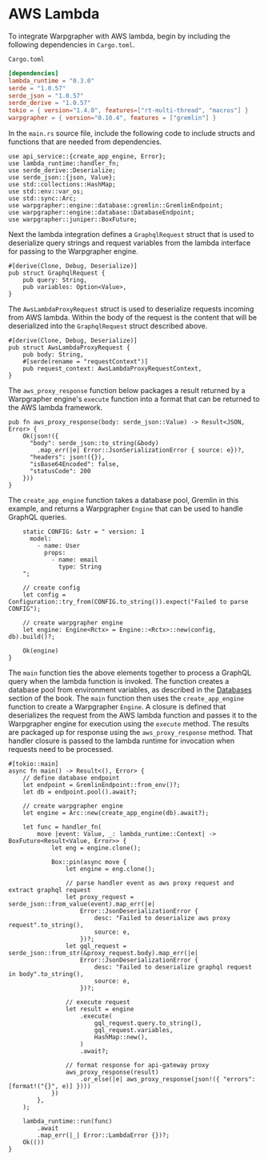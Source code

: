 # AWS Lambda

To integrate Warpgrapher with AWS lambda, begin by including the following dependencies in `Cargo.toml`. 

`Cargo.toml`

```toml
[dependencies]
lambda_runtime = "0.3.0"
serde = "1.0.57"
serde_json = "1.0.57"
serde_derive = "1.0.57"
tokio = { version="1.4.0", features=["rt-multi-thread", "macros"] }
warpgrapher = { version="0.10.4", features = ["gremlin"] }
```

In the `main.rs` source file, include the following code to include structs and functions that are needed from dependencies.

```
use api_service::{create_app_engine, Error};
use lambda_runtime::handler_fn;
use serde_derive::Deserialize;
use serde_json::{json, Value};
use std::collections::HashMap;
use std::env::var_os;
use std::sync::Arc;
use warpgrapher::engine::database::gremlin::GremlinEndpoint;
use warpgrapher::engine::database::DatabaseEndpoint;
use warpgrapher::juniper::BoxFuture;
```

Next the lambda integration defines a `GraphqlRequest` struct that is used to deserialize query strings and request variables from the lambda interface for passing to the Warpgrapher engine.

```
#[derive(Clone, Debug, Deserialize)]
pub struct GraphqlRequest {
    pub query: String,
    pub variables: Option<Value>,
}
```

The `AwsLambdaProxyRequest` struct is used to deserialize requests incoming from AWS lambda. Within the body of the request is the content that will be deserialized into the `GraphqlRequest` struct described above.

```
#[derive(Clone, Debug, Deserialize)]
pub struct AwsLambdaProxyRequest {
    pub body: String,
    #[serde(rename = "requestContext")]
    pub request_context: AwsLambdaProxyRequestContext,
}
```

The `aws_proxy_response` function below packages a result returned by a Warpgrapher engine's `execute` function into a format that can be returned to the AWS lambda framework.

```
pub fn aws_proxy_response(body: serde_json::Value) -> Result<JSON, Error> {
    Ok(json!({
      "body": serde_json::to_string(&body)
        .map_err(|e| Error::JsonSerializationError { source: e})?,
      "headers": json!({}),
      "isBase64Encoded": false,
      "statusCode": 200
    }))
}
```

The `create_app_engine` function takes a database pool, Gremlin in this example, and returns a Warpgrapher `Engine` that can be used to handle GraphQL queries.

```
    static CONFIG: &str = " version: 1
      model:
        - name: User
          props:
            - name: email
              type: String
    ";

    // create config
    let config = Configuration::try_from(CONFIG.to_string()).expect("Failed to parse CONFIG");

    // create warpgrapher engine
    let engine: Engine<Rctx> = Engine::<Rctx>::new(config, db).build()?;

    Ok(engine)
}
```

The `main` function ties the above elements together to process a GraphQL query when the lambda function is invoked. The function creates a database pool from environment variables, as described in the [Databases](./configuration/databases.html) section of the book. The `main` function then uses the `create_app_engine` function to create a Warpgrapher `Engine`. A closure is defined that deserializes the request from the AWS lambda function and passes it to the Warpgrapher engine for execution using the `execute` method.  The results are packaged up for response using the `aws_proxy_response` method.  That handler closure is passed to the lambda runtime for invocation when requests need to be processed.

```
#[tokio::main]
async fn main() -> Result<(), Error> {
    // define database endpoint
    let endpoint = GremlinEndpoint::from_env()?;
    let db = endpoint.pool().await?;

    // create warpgrapher engine
    let engine = Arc::new(create_app_engine(db).await?);

    let func = handler_fn(
        move |event: Value, _: lambda_runtime::Context| -> BoxFuture<Result<Value, Error>> {
            let eng = engine.clone();

            Box::pin(async move {
                let engine = eng.clone();

                // parse handler event as aws proxy request and extract graphql request
                let proxy_request = serde_json::from_value(event).map_err(|e| 
                    Error::JsonDeserializationError {
                        desc: "Failed to deserialize aws proxy request".to_string(),
                        source: e,
                    })?;
                let gql_request = serde_json::from_str(&proxy_request.body).map_err(|e| 
                    Error::JsonDeserializationError {
                        desc: "Failed to deserialize graphql request in body".to_string(),
                        source: e,
                    })?;

                // execute request
                let result = engine
                    .execute(
                        gql_request.query.to_string(),
                        gql_request.variables,
                        HashMap::new(),
                    )
                    .await?;

                // format response for api-gateway proxy
                aws_proxy_response(result)
                    .or_else(|e| aws_proxy_response(json!({ "errors": [format!("{}", e)] })))
            })
        },
    );

    lambda_runtime::run(func)
        .await
        .map_err(|_| Error::LambdaError {})?;
    Ok(())
}
```

